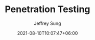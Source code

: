 ---
title: "Penetration Testing"
date: 2021-08-10T10:07:47+06:00
draft: false

# post thumb
image: "images/testing.jpeg"

# meta description
description: "CS161 Pen Test Project"
summary: "Breaching a vulnerable web server."
author: "Jeffrey Sung"

# taxonomies
categories: 
  - "Computer Security"
tags:
  - "Web"

# post type
type: "post"
---